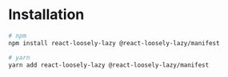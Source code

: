 # Installation

```sh
# npm
npm install react-loosely-lazy @react-loosely-lazy/manifest

# yarn
yarn add react-loosely-lazy @react-loosely-lazy/manifest
```
